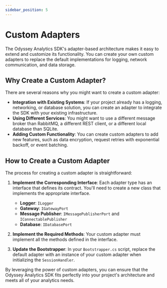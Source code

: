 ```yaml
---
sidebar_position: 5
---
```


# Custom Adapters

The Odyssey Analytics SDK's adapter-based architecture makes it easy to extend and customize its functionality. You can create your own custom adapters to replace the default implementations for logging, network communication, and data storage.

## Why Create a Custom Adapter?

There are several reasons why you might want to create a custom adapter:

* **Integration with Existing Systems**: If your project already has a logging, networking, or database solution, you can create an adapter to integrate the SDK with your existing infrastructure.
* **Using Different Services**: You might want to use a different message broker than RabbitMQ, a different REST client, or a different local database than SQLite.
* **Adding Custom Functionality**: You can create custom adapters to add new features, such as data encryption, request retries with exponential backoff, or event batching.

## How to Create a Custom Adapter

The process for creating a custom adapter is straightforward:

1.  **Implement the Corresponding Interface**: Each adapter type has an interface that defines its contract. You'll need to create a new class that implements the appropriate interface.
    * **Logger**: `ILogger`
    * **Gateway**: `IGatewayPort`
    * **Message Publisher**: `IMessagePublisherPort` and `IConnectablePublisher`
    * **Database**: `IDatabasePort`

2.  **Implement the Required Methods**: Your custom adapter must implement all the methods defined in the interface.

3.  **Update the Bootstrapper**: In your `Bootstrapper.cs` script, replace the default adapter with an instance of your custom adapter when initializing the `SessionHandler`.

By leveraging the power of custom adapters, you can ensure that the Odyssey Analytics SDK fits perfectly into your project's architecture and meets all of your analytics needs.